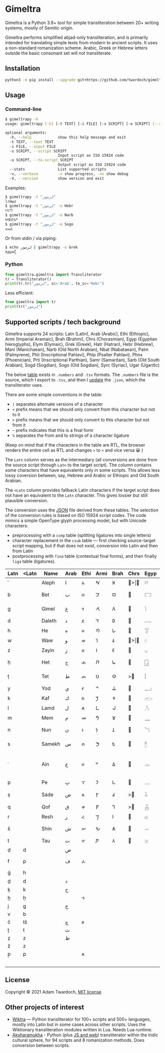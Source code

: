 
# Gimeltra

Gimeltra is a Python 3.9+ tool for simple transliteration between 20+ writing systems, mostly of Semitic origin.

Gimeltra performs simplified abjad-only transliteration, and is primarily intended for translating simple texts from modern to ancient scripts. It uses a non-standard romanization scheme. Arabic, Greek or Hebrew letters outside the basic consonant set will not transliterate.

## Installation

```sh
python3 -m pip install --upgrade git+https://github.com/twardoch/gimeltra
```

## Usage

### Command-line

```sh
$ gimeltrapy -h
usage: gimeltrapy [-h] [-t TEXT] [-i FILE] [-s SCRIPT] [-o SCRIPT] [--stats] [-v] [-V]

optional arguments:
  -h, --help            show this help message and exit
  -t TEXT, --text TEXT
  -i FILE, --input FILE
  -s SCRIPT, --script SCRIPT
                        Input script as ISO 15924 code
  -o SCRIPT, --to-script SCRIPT
                        Output script as ISO 15924 code
  --stats               List supported scripts
  -v, --verbose         -v show progress, -vv show debug
  -V, --version         show version and exit
```

Examples:

```sh
$ gimeltrapy -t "لرموز"
lrmwz
$ gimeltrapy -t "لرموز" -o Hebr
לרמוז
$ gimeltrapy -t "لرموز" -o Narb
𐪁𐪇𐪃𐪅𐪘
$ gimeltrapy -t "لرموز" -o Sogo
𐼌𐼘𐼍𐼇𐼈
```

Or from stdin / via piping:

```sh
$ echo لرموز | gimeltrapy -o Grek
λρμυζ
```

### Python

```python
from gimeltra.gimeltra import Transliterator
tr = Transliterator()
print(tr.tr("لرموز", sc='Arab', to_sc='Hebr')
```

Less efficient:

```python
from gimeltra import tr
print(tr("لرموز")
```

## Supported scripts / tech background

Gimeltra supports 24 scripts: Latn (Latin), Arab (Arabic), Ethi (Ethiopic), Armi (Imperial Aramaic), Brah (Brahmi), Chrs (Chorasmian), Egyp (Egyptian hieroglyphs), Elym (Elymaic), Grek (Greek), Hatr (Hatran), Hebr (Hebrew), Mani (Manichaean), Narb (Old North Arabian), Nbat (Nabataean), Palm (Palmyrene), Phli (Inscriptional Pahlavi), Phlp (Psalter Pahlavi), Phnx (Phoenician), Prti (Inscriptional Parthian), Samr (Samaritan), Sarb (Old South Arabian), Sogd (Sogdian), Sogo (Old Sogdian), Syrc (Syriac), Ugar (Ugaritic)

The below [table](gimeltra/) exists in `.numbers` and `.tsv` formats. The `.numbers` file is the source, which I export to `.tsv`, and then I [update](gimeltra/update.py) the `.json`, which the transliterator uses.

There are some simple conventions in the table:

- `|` separates alternate versions of a character
- `<` prefix means that we should only convert from this character but not to it
- `>` prefix means that we should only convert to this character but not from it
- `~` prefix indicates that this is a final form
- `%` separates the from and to strings of a character ligature

(Keep on mind that if the characters in the table are RTL, the browser renders the entire cell as RTL and changes `>` to `<` and vice versa 😀 )

The `Latn` column serves as the intermediary (all conversions are done from the source script through `Latn` to the target script). The column contains some characters that have equivalents only in some scripts. This allows less lossy coversion between, say, Hebrew and Arabic or Ethiopic and Old South Arabian.

The `<Latn` column provides fallback Latin characters if the target script does not have an equivalent to the `Latn` character. This gives lossier but still plausible conversion.

The conversion uses the [JSON](gimeltra/gimeltra_data.json) file derived from these tables. The selection of the conversion rules is based on ISO 15924 script codes. The code mimics a simple OpenType glyph processing model, but with Unicode characters:

- preprocessing with a `ccmp` table (splitting ligatures into single letters)
- character replacement in the `csub` table — first checking source-target script mapping, but if that does not exist, conversion into Latin and then from Latin
- postprocessing with `fina` table (contextual final forms), and then finally `liga` table (ligatures).


|Latn|<Latn|Name  |Arab|Ethi|Armi|Brah|Chrs  |Egyp|Elym|Grek      |Hatr|Hebr  |Mani|Narb|Nbat  |Palm  |Phli|Phlp|Phnx|Prti|Samr|Sarb|Sogd|Sogo   |Syrc |Ugar  |
|----|-----|------|----|----|----|----|------|----|----|----------|----|------|----|----|------|------|----|----|----|----|----|----|----|-------|-----|------|
|ʾ   |     |Aleph |ا   |አ   |𐡀  |𑀅  |𐾰&#124;<𐾱|𓃾  |𐿠  |α&#124;<Α      |𐣠  |א     |𐫀  |𐪑  |𐢁&#124;~𐢀|𐡠    |𐭠  |𐮀  |𐤀  |𐭀  |ࠀ   |𐩱  |𐼰  |𐼀&#124;~𐼁 |ܐ    |𐎀    |
|b   |     |Bet   |ب   |በ   |𐡁  |𑀩  |𐾲    |𓉐  |𐿡  |>β&#124;<Β     |𐣡  |בּ     |𐫁  |𐪈  |𐢃&#124;~𐢂|𐡡    |𐭡  |𐮁  |𐤁  |𐭁  |ࠁ   |𐩨  |𐼱  |𐼂&#124;~𐼃 |ܒ    |𐎁    |
|g   |     |Gimel |غ   |ገ   |𐡂  |𑀕  |𐾳    |𓌙  |𐿢  |γ&#124;<Γ      |𐣢  |ג     |𐫃  |𐪔  |𐢄    |𐡢    |𐭢  |𐮂  |𐤂  |𐭂  |ࠂ   |𐩴  |𐼲  |𐼄     |ܓ&#124;<ܔ |𐎂    |
|d   |     |Daleth|د   |ደ   |𐡃  |𑀥  |𐾴    |𓇯  |𐿣  |δ&#124;<Δ      |𐣣  |ד     |𐫅  |𐪕  |𐢅    |𐡣    |𐭣  |𐮃  |𐤃  |𐭃  |ࠃ   |𐩵  |𐼹  |𐼌     |ܕ&#124;<ܕ݂|𐎄    |
|h   |     |He    |ه   |ሀ   |𐡄  |𑀳  |𐾵    |𓀠  |𐿤  |ε&#124;<Ε      |𐣤  |ה     |𐫆  |𐪀  |𐢇&#124;~𐢆|𐡤    |𐭤  |𐮄  |𐤄  |𐭄  |ࠄ   |𐩠  |𐼳  |𐼆&#124;~𐼅 |ܗ    |𐎅    |
|w   |     |Waw   |و   |ወ   |𐡅  |𑀯  |𐾶&#124;<𐾷|𓏲  |𐿥  |υ&#124;<Υ      |𐣥  |ו     |𐫇  |𐪅  |𐢈    |𐡥    |>𐭥 |>𐮅 |𐤅  |𐭅  |ࠅ   |𐩥  |𐼴  |𐼇     |ܘ    |𐎆    |
|z   |     |Zayin |ز   |ዘ   |𐡆  |𑀚  |𐾸    |𓏭  |𐿦  |ζ&#124;<Ζ      |𐣦  |ז     |𐫉  |𐪘  |𐢉    |𐡦    |𐭦  |𐮆  |𐤆  |𐭆  |ࠆ   |>𐩹 |𐼵  |𐼈     |ܙ    |𐎇    |
|ḥ   |     |Het   |ح   |ሐ   |𐡇  |𑀖  |𐾹    |𓉗  |𐿧  |η&#124;<Η      |𐣧  |ח     |𐫍  |𐪂  |𐢊    |𐡧    |𐭧  |𐮇  |𐤇  |𐭇  |ࠇ   |𐩢  |𐼶  |𐼉     |ܚ&#124;<ܚ݂|𐎈    |
|ṭ   |     |Tet   |ط   |ጠ   |𐡈  |𑀣  |>𐿄   |𓄤  |𐿨  |θ&#124;<Θ      |𐣨  |ט     |𐫎  |𐪉  |𐢋    |𐡨    |𐭨  |>𐮑 |𐤈  |𐭈  |ࠈ   |𐩷  |>𐽃 |>𐼔    |ܛ&#124;<ܜ |𐎉    |
|y   |     |Yod   |ي   |የ   |𐡉  |𑀬  |𐾺    |𓂝  |𐿩  |ι&#124;<Ι      |𐣩  |י     |𐫏  |𐪚  |𐢍&#124;~𐢌|𐡩    |𐭩  |𐮈  |𐤉  |𐭉  |ࠉ   |𐩺  |𐼷  |𐼊     |ܝ    |𐎊    |
|k   |     |Kaf   |ك   |ከ   |𐡊  |𑀓  |𐾻    |𓂧  |𐿪  |κ&#124;<Κ      |𐣪  |כ&#124;~ך  |𐫐  |𐪋  |𐢏&#124;~𐢎|𐡪    |𐭪  |𐮉  |𐤊  |𐭊  |ࠊ   |𐩫  |𐼸  |𐼋     |ܟ&#124;<ܟ݂|𐎋    |
|l   |     |Lamd  |ل   |ለ   |𐡋  |𑀮  |𐾼    |𓌅  |𐿫  |λ&#124;<Λ      |𐣫  |ל     |𐫓  |𐪁  |𐢑&#124;~𐢐|𐡫    |𐭫  |𐮊  |𐤋  |𐭋  |ࠋ   |𐩡  |𐽄  |>𐼌    |ܠ    |𐎍    |
|m   |     |Mem   |م   |መ   |𐡌  |𑀫  |𐾽    |𓈖  |𐿬  |μ&#124;<Μ      |𐣬  |מ&#124;~ם  |𐫖  |𐪃  |𐢓&#124;~𐢒|𐡬    |𐭬  |𐮋  |𐤌  |𐭌  |ࠌ   |𐩣  |𐼺  |𐼍     |ܡ    |𐎎    |
|n   |     |Nun   |ن   |ነ   |𐡍  |𑀦  |𐾾    |𓆓  |𐿭  |ν&#124;<Ν      |𐣭  |נ&#124;~ן  |𐫗  |𐪌  |𐢕&#124;~𐢔|𐡭&#124;<𐡮|𐭭  |𐮌  |𐤍  |𐭍  |ࠍ   |𐩬  |𐼻  |𐼎&#124;~𐼏 |ܢܢ&#124;<ܢ|𐎐    |
|s   |     |Samekh|س   |ሰ   |𐡎  |𑀱  |𐾿    |𓊽  |𐿮  |σ&#124;~ς&#124;<Σ   |𐣮  |ס     |𐫘  |𐪊  |𐢖    |𐡯    |𐭮  |𐮍  |𐤎  |𐭎  |ࠎ   |𐩪  |𐼼  |𐼑     |ܣ    |𐎒    |
|ʿ   |     |Ain   |ع   |ዐ   |𐡏  |𑀏  |𐿀    |𓁹  |𐿯  |ο&#124;<ω&#124;<Ο&#124;<Ω|𐣯  |ע     |𐫙  |𐪒  |𐢗    |𐡰    |𐭥  |𐮅  |𐤏  |𐭏  |ࠏ   |𐩲  |𐼽  |𐼓&#124;<𐼒 |ܥ    |𐎓    |
|p   |     |Pe    |پ   |ፐ   |𐡐  |𑀧  |𐿁    |𓂋  |𐿰  |π&#124;<Π      |𐣰  |פ&#124;~ף  |𐫛  |>𐪐 |𐢘    |𐡱    |𐭯  |𐮎  |𐤐  |𐭐  |>ࠐ  |>𐩰 |𐼾  |𐼔     |ܦ    |𐎔    |
|ṣ   |     |Sade  |ض   |ጸ   |𐡑  |𑀘  |>𐾿   |𓇑  |𐿱  |ϻ&#124;<Ϻ      |𐣱  |צ&#124;~ץ  |𐫝  |𐪎  |𐢙    |𐡲    |𐭰  |𐮏  |𐤑  |𐭑  |ࠑ   |𐩮  |𐼿  |𐼕&#124;~𐼖 |ܨ    |𐎕    |
|q   |     |Qof   |ق   |ቀ   |𐡒  |𑀔  |>𐾻   |𓃻  |𐿲  |ϙ&#124;<Ϙ      |𐣲  |ק     |𐫞  |𐪄  |𐢚    |𐡳    |𐭬  |𐮋  |𐤒  |𐭒  |ࠒ   |𐩤  |>𐼸 |>𐼋    |ܩ    |𐎖    |
|r   |     |Resh  |ر   |ረ   |𐡓  |𑀭  |𐿂    |𓁶  |𐿳  |ρ&#124;<Ρ      |𐣣  |ר     |𐫡  |𐪇  |𐢛    |𐡴    |>𐭥 |>𐮅 |𐤓  |𐭓  |ࠓ   |𐩧  |𐽀  |𐼘     |ܪ    |𐎗    |
|š   |     |Shin  |ش   |ሠ   |𐡔  |𑀰  |𐿃    |𓌓  |𐿴  |ξ&#124;<Ξ      |𐣴  |ש     |𐫢  |𐪏  |𐢝&#124;~𐢜|𐡵    |𐭱  |𐮐  |𐤔  |𐭔  |ࠔ   |𐩦  |𐽁  |𐼙     |ܫ    |𐎌&#124;<𐎝|
|t   |     |Tau   |ت   |ተ   |𐡕  |𑀢  |𐿄    |𓏴  |𐿵  |τ&#124;<Τ      |𐣵  |ת     |𐫤  |𐪗  |𐢞    |𐡶    |𐭲  |𐮑  |𐤕  |𐭕  |ࠕ   |𐩩  |𐽂  |𐼚&#124;~𐼛 |ܬ    |𐎚    |
|ḍ   |d    |      |ض   |    |    |    |      |    |    |          |    |      |    |𐪓  |      |      |    |    |    |    |    |    |    |       |     |      |
|f   |p    |      |ف   |ፈ   |    |    |      |    |    |φ&#124;<Φ      |    |פּ&#124;~ףּ  |    |𐪐  |      |      |    |    |    |    |ࠐ   |𐩰  |𐽃  |>𐼔    |     |      |
|ġ   |h    |      |    |    |    |    |      |    |    |          |    |גּ     |    |𐪖  |      |      |    |    |    |    |    |    |    |       |     |𐎙    |
|ḏ   |d    |      |ذ   |    |    |    |      |    |    |          |    |דּ     |    |    |      |      |    |    |    |    |    |𐩹  |    |       |     |      |
|ḵ   |k    |      |خ   |    |    |    |      |    |    |          |    |כּ&#124;~ךּ  |    |    |      |      |    |    |    |    |    |    |    |       |     |      |
|ḫ   |ḥ    |      |    |ኀ   |    |    |      |    |    |          |    |      |    |    |      |      |    |    |    |    |    |𐩭  |    |       |     |      |
|j   |g    |      |ج   |    |    |    |      |    |    |          |    |ג׳    |    |    |      |      |    |    |    |    |    |    |    |       |     |      |
|v   |b    |      |    |    |    |    |      |    |    |β         |    |ב     |    |    |      |      |    |    |    |    |    |    |    |       |     |𐎜    |
|č   |tš   |      |چ   |ፀ   |    |    |      |    |    |          |    |צ׳&#124;~ץ׳|    |    |      |      |    |    |    |    |    |    |    |       |     |      |
|ṯ   |t    |      |ث   |    |    |    |      |    |    |          |    |תּ     |    |    |      |      |    |    |    |    |    |    |    |       |     |𐎘    |
|ẓ   |z    |      |ظ   |    |    |    |      |    |    |          |    |      |    |    |      |      |    |    |    |    |    |    |    |       |     |𐎑    |
|ž   |z    |      |    |    |    |    |      |    |    |          |    |ז׳    |    |    |      |      |    |    |    |    |    |    |    |       |     |      |
|p̣  |p    |      |    |ጰ   |    |    |      |    |    |          |    |      |    |    |      |      |    |    |    |    |    |    |    |       |     |      |
|    |     |      |    |    |    |    |      |    |    |          |    |      |    |    |      |      |    |    |    |    |    |    |    |𐼓𐼌%𐼧|     |      |


## License

Copyright © 2021 Adam Twardoch, [MIT license](./LICENSE)

## Other projects of interest

- [Wiktra](https://github.com/kbatsuren/wiktra/) — Python transliterator for 100+ scripts and 500+ languages, mostly into Latin but in some cases across other scripts. Uses the Wiktionary transliteration modules written in Lua. Needs Lua runtime.
- [Aksharamukha](https://github.com/virtualvinodh/aksharamukha-python) - Python (plus [JS and web](https://github.com/virtualvinodh/aksharamukha)) transliterator within the Indic cultural sphere, for 94 scripts and 8 romanization methods. Does conversion between scripts.
